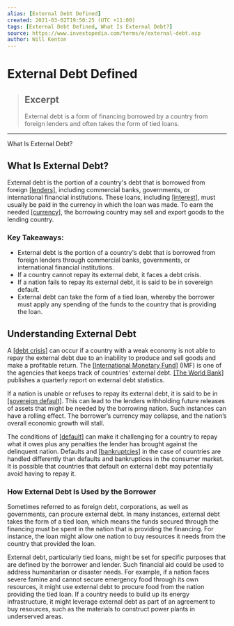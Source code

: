 ```yaml
---
alias: [External Debt Defined]
created: 2021-03-02T19:50:25 (UTC +11:00)
tags: [External Debt Defined, What Is External Debt?]
source: https://www.investopedia.com/terms/e/external-debt.asp
author: Will Kenton
---
```


# External Debt Defined

> ## Excerpt
> External debt is a form of financing borrowed by a country from foreign lenders and often takes the form of tied loans.

---

What Is External Debt?
## What Is External Debt?

External debt is the portion of a country's debt that is borrowed from foreign [[lenders]](https://www.investopedia.com/terms/l/lender.asp), including commercial banks, governments, or international financial institutions. These loans, including [[interest]](https://www.investopedia.com/terms/i/interest.asp), must usually be paid in the currency in which the loan was made. To earn the needed [[currency]](https://www.investopedia.com/terms/c/currency.asp), the borrowing country may sell and export goods to the lending country.

### Key Takeaways:

-   External debt is the portion of a country's debt that is borrowed from foreign lenders through commercial banks, governments, or international financial institutions.
-   If a country cannot repay its external debt, it faces a debt crisis.
-   If a nation fails to repay its external debt, it is said to be in sovereign default.
-   External debt can take the form of a tied loan, whereby the borrower must apply any spending of the funds to the country that is providing the loan.

## Understanding External Debt

A [[debt crisis]](https://www.investopedia.com/terms/e/european-sovereign-debt-crisis.asp) can occur if a country with a weak economy is not able to repay the external debt due to an inability to produce and sell goods and make a profitable return. The [[International Monetary Fund]](https://www.investopedia.com/terms/i/imf.asp) (IMF) is one of the agencies that keeps track of countries' external debt. [[The World Bank]](https://www.investopedia.com/terms/w/worldbank.asp) publishes a quarterly report on external debt statistics.

If a nation is unable or refuses to repay its external debt, it is said to be in [[sovereign default]](https://www.investopedia.com/terms/s/sovereign-default.asp). This can lead to the lenders withholding future releases of assets that might be needed by the borrowing nation. Such instances can have a rolling effect. The borrower’s currency may collapse, and the nation’s overall economic growth will stall.

The conditions of [[default]](https://www.investopedia.com/terms/d/default2.asp) can make it challenging for a country to repay what it owes plus any penalties the lender has brought against the delinquent nation. Defaults and [[bankruptcies]](https://www.investopedia.com/terms/b/bankruptcy.asp) in the case of countries are handled differently than defaults and bankruptices in the consumer market. It is possible that countries that default on external debt may potentially avoid having to repay it.

### How External Debt Is Used by the Borrower

Sometimes referred to as foreign debt, corporations, as well as governments, can procure external debt. In many instances, external debt takes the form of a tied loan, which means the funds secured through the financing must be spent in the nation that is providing the financing. For instance, the loan might allow one nation to buy resources it needs from the country that provided the loan.

External debt, particularly tied loans, might be set for specific purposes that are defined by the borrower and lender. Such financial aid could be used to address humanitarian or disaster needs. For example, if a nation faces severe famine and cannot secure emergency food through its own resources, it might use external debt to procure food from the nation providing the tied loan. If a country needs to build up its energy infrastructure, it might leverage external debt as part of an agreement to buy resources, such as the materials to construct power plants in underserved areas.
